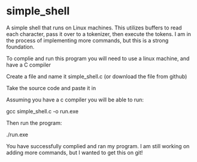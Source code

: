 # simple_shell
A simple shell that runs on Linux machines. This utilizes buffers to read each character, pass it over to a tokenizer, then execute the tokens. I am in the process of implementing more commands, but this is a strong foundation.

To complie and run this program you will need to use a linux machine, and have a C compiler

 Create a file and name it simple_shell.c (or download the file from github)

 Take the source code and paste it in

 Assuming you have a c compiler you will be able to run:
 
 gcc simple_shell.c -o run.exe

Then run the program:

./run.exe

You have successfully complied and ran my program. I am still working on adding more commands, but I wanted to get this on git!
